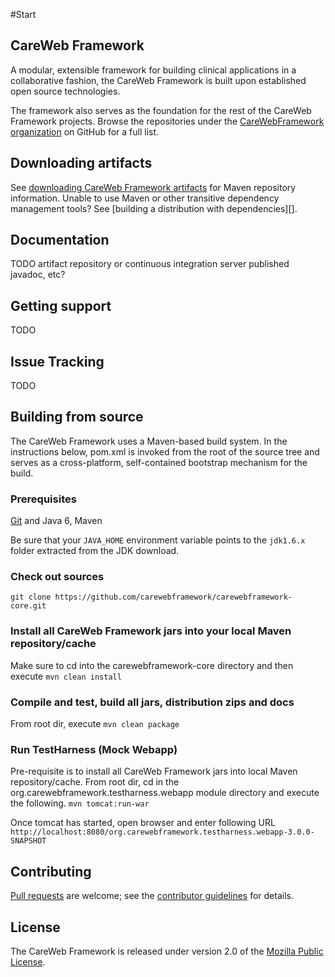 #Start

## CareWeb Framework
A modular, extensible framework for building clinical applications in a collaborative fashion, the CareWeb Framework is
built upon established open source technologies.

The framework also serves as the foundation for the rest of the CareWeb Framework projects. Browse the
repositories under the [CareWebFramework organization][] on GitHub for a full list.

## Downloading artifacts
See [downloading CareWeb Framework artifacts][] for Maven repository information. Unable to
use Maven or other transitive dependency management tools? See [building a
distribution with dependencies][].

## Documentation
TODO artifact repository or continuous integration server published javadoc, etc?

## Getting support
TODO

## Issue Tracking
TODO

## Building from source
The CareWeb Framework uses a Maven-based build system. In the instructions
below, pom.xml is invoked from the root of the source tree and serves as
a cross-platform, self-contained bootstrap mechanism for the build.

### Prerequisites

[Git][] and Java 6, Maven

Be sure that your `JAVA_HOME` environment variable points to the `jdk1.6.x` folder
extracted from the JDK download.

### Check out sources
`git clone https://github.com/carewebframework/carewebframework-core.git`

### Install all CareWeb Framework jars into your local Maven repository/cache
Make sure to cd into the carewebframework-core directory and then execute
`mvn clean install`

### Compile and test, build all jars, distribution zips and docs
From root dir, execute
`mvn clean package`

### Run TestHarness (Mock Webapp)
Pre-requisite is to install all CareWeb Framework jars into local Maven repository/cache.
From root dir, cd in the org.carewebframework.testharness.webapp module directory and execute the following.
`mvn tomcat:run-war`

Once tomcat has started, open browser and enter following URL
`http://localhost:8080/org.carewebframework.testharness.webapp-3.0.0-SNAPSHOT`

## Contributing
[Pull requests][] are welcome; see the [contributor guidelines][] for details.

## License
The CareWeb Framework is released under version 2.0 of the [Mozilla Public License][].

[CareWebFramework organization]: https://github.com/carewebframework
[downloading CareWeb Framework artifacts]: https://github.com/carewebframework/carewebframework-core/wiki/Downloading-CWF-artifacts
[Javadoc]: #
[Git]: http://help.github.com/set-up-git-redirect
[Pull requests]: http://help.github.com/send-pull-requests
[contributor guidelines]: #
[Mozilla Public License]: https://github.com/carewebframework/carewebframework-core/blob/master/LICENSE.md
